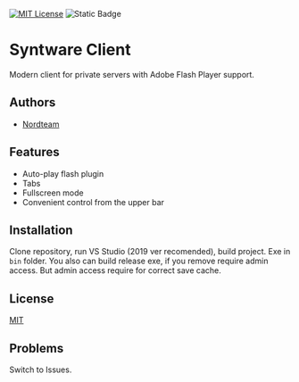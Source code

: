 
[![MIT License](https://img.shields.io/badge/License-MIT-green.svg)](https://choosealicense.com/licenses/mit/)
![Static Badge](https://img.shields.io/badge/version-4.3-red?link=https%3A%2F%2Ft.me%2Fnordteamdev)


# Syntware Client

Modern client for private servers with Adobe Flash Player support.


## Authors

- [Nordteam](https://www.github.com/nordteamdev)


## Features

- Auto-play flash plugin
- Tabs
- Fullscreen mode
- Сonvenient control from the upper bar


## Installation

Clone repository, run VS Studio (2019 ver recomended), build project.
Exe in ```bin``` folder. You also can build release exe, if you remove require admin access. But admin access require for correct save cache.      
## License

[MIT](https://choosealicense.com/licenses/mit/)


## Problems
Switch to Issues.